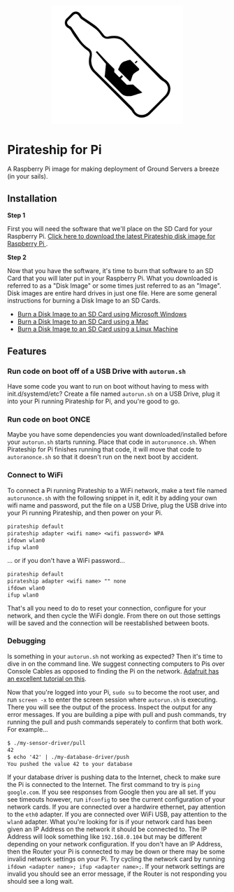 <center><img width=300 src="images/pirateship.png"></center>

# Pirateship for Pi
A Raspberry Pi image for making deployment of Ground Servers a breeze (in your sails). 

## Installation

__Step 1__

First you will need the software that we'll place on the SD Card for your Raspberry Pi. [Click here to download the latest Pirateship disk image for Raspberry Pi ](http://pirate.sh/latest-pirateship.img.zip).

__Step 2__

Now that you have the software, it's time to burn that software to an SD Card that you will later put in your Raspberry Pi. What you downloaded is referred to as a "Disk Image" or some times just referred to as an "Image". Disk images are entire hard drives in just one file. Here are some general instructions for burning a Disk Image to an SD Cards. 
- [Burn a Disk Image to an SD Card using Microsoft Windows](https://www.raspberrypi.org/documentation/installation/installing-images/windows.md)
- [Burn a Disk Image to an SD Card using a Mac](https://www.raspberrypi.org/documentation/installation/installing-images/mac.md)
- [Burn a Disk Image to an SD Card using a Linux Machine](https://www.raspberrypi.org/documentation/installation/installing-images/linux.md)

## Features
### Run code on boot off of a USB Drive with `autorun.sh`
Have some code you want to run on boot without having to mess with init.d/systemd/etc? Create a file named `autorun.sh` on a USB Drive, plug it into your Pi running Pirateship for Pi, and you're good to go.

### Run code on boot ONCE
Maybe you have some dependencies you want downloaded/installed before your `autorun.sh` starts running. Place that code in `autorunonce.sh`. When Pirateship for Pi finishes running that code, it will move that code to `autoranonce.sh` so that it doesn't run on the next boot by accident. 

### Connect to WiFi 
To connect a Pi running Pirateship to a WiFi network, make a text file named `autorunonce.sh` with the following snippet in it, edit it by adding your own wifi name and password, put the file on a USB Drive, plug the USB drive into your Pi running Pirateship, and then power on your Pi. 
```
pirateship default
pirateship adapter <wifi name> <wifi password> WPA
ifdown wlan0
ifup wlan0
```

... or if you don't have a WiFi password...

```
pirateship default
pirateship adapter <wifi name> "" none
ifdown wlan0
ifup wlan0
```

That's all you need to do to reset your connection, configure for your network, and then cycle the WiFi dongle. From there on out those settings will be saved and the connection will be reestablished between boots. 

### Debugging
Is something in your `autorun.sh` not working as expected? Then it's time to dive in on the command line. We suggest connecting computers to Pis over Console Cables as opposed to finding the Pi on the network. [Adafruit has an excellent tutorial on this](https://learn.adafruit.com/adafruits-raspberry-pi-lesson-5-using-a-console-cable/overview).  


Now that you're logged into your Pi, `sudo su` to become the root user, and run `screen -x` to enter the screen session where `autorun.sh` is executing. There you will see the output of the process. Inspect the output for any error messages. If you are building a pipe with pull and push commands, try running the pull and push commands seperately to confirm that both work. For example...

```
$ ./my-sensor-driver/pull
42
$ echo '42' | ./my-database-driver/push
You pushed the value 42 to your database
```

If your database driver is pushing data to the Internet, check to make sure the Pi is connected to the Internet.  The first command to try is `ping google.com`. If you see responses from Google then you are all set. If you see timeouts however, run `ifconfig` to see the current configuration of your network cards. If you are connected over a hardwire ethernet, pay attention to the `eth0` adapter. If you are connected over WiFi USB, pay attention to the `wlan0` adapter. What you're looking for is if your network card has been given an IP Address on the network it should be connected to. The IP Address will look something like `192.168.0.104` but may be different depending on your network configuration. If you don't have an IP Address, then the Router your Pi is connected to may be down or there may be some invalid network settings on your Pi. Try cycling the network card by running `ifdown <adapter name>; ifup <adapter name>;`. If your network settings are invalid you should see an error message, if the Router is not responding you should see a long wait.  
